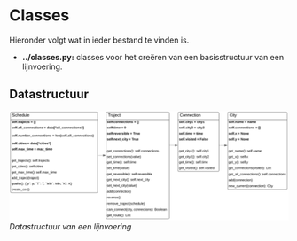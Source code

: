 # Classes

Hieronder volgt wat in ieder bestand te vinden is.

- **../classes.py:** classes voor het creëren van een basisstructuur van een lijnvoering.

## Datastructuur
![Datastructuur](./images/datastructure.png) *Datastructuur van een lijnvoering*
